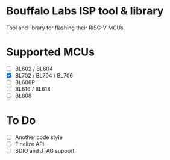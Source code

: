 # Bouffalo Labs ISP tool & library

Tool and library for flashing their RISC-V MCUs.

# Supported MCUs

- [ ] BL602 / BL604
- [X] BL702 / BL704 / BL706
- [ ] BL606P
- [ ] BL616 / BL618
- [ ] BL808

# To Do

- [ ] Another code style
- [ ] Finalize API
- [ ] SDIO and JTAG support